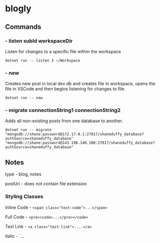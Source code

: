 # blogly

## Commands

### - listen subId workspaceDir
Listen for changes to a specific file within the workspace
```
dotnet run -- listen 3 ~/Workspace
```

### - new
Creates new post in local dev db and creates file in workspace, opens the file in VSCode and then begins listening for changes to file.
```
dotnet run -- new
```

### - migrate connectionString1 connectionString2
Adds all non-existing posts from one database to another.
```
dotnet run -- migrate "mongodb://shane:password@172.17.0.1:27017/shaneduffy_database?authSource=shaneduffy_database" "mongodb://shane:password@143.198.140.108:27017/shaneduffy_database?authSource=shaneduffy_database"
```

## Notes
type - blog, notes

postUri - does not contain file extension

### Styling Classes

Inline Code - `<span class="text-code">...</span>`

Full Code - `<pre><code>...</pre></code>`

Text Link - `<a class="text-link">....</a>`

Italic - `<span class="text-italic">...</span>
